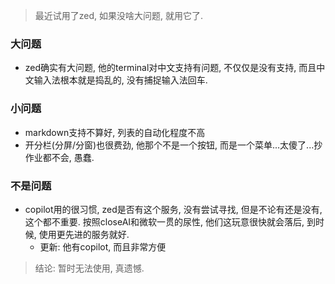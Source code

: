 > 最近试用了zed, 如果没啥大问题, 就用它了.

### 大问题

* zed确实有大问题, 他的terminal对中文支持有问题, 不仅仅是没有支持, 而且中文输入法根本就是捣乱的, 没有捕捉输入法回车.



### 小问题

* markdown支持不算好, 列表的自动化程度不高
* 开分栏(分屏/分窗)也很费劲, 他那个不是一个按钮, 而是一个菜单...太傻了...抄作业都不会, 愚蠢.

### 不是问题

* copilot用的很习惯, zed是否有这个服务, 没有尝试寻找, 但是不论有还是没有, 这个都不重要. 按照closeAI和微软一贯的尿性, 他们这玩意很快就会落后, 到时候, 使用更先进的服务就好.
  * 更新: 他有copilot, 而且非常方便




> 结论: 暂时无法使用, 真遗憾.

